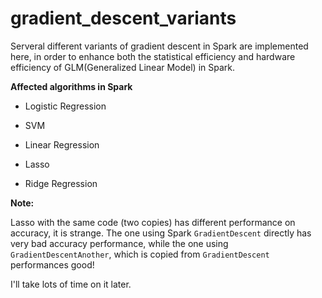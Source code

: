 gradient_descent_variants
=========================

Serveral different variants of gradient descent in Spark are implemented here, in order to enhance both the statistical efficiency and hardware efficiency of GLM(Generalized Linear Model) in Spark.

**Affected algorithms in Spark**

* Logistic Regression

* SVM

* Linear Regression

* Lasso

* Ridge Regression

**Note:**

Lasso with the same code (two copies) has different performance on accuracy, it is strange. The one using Spark `GradientDescent` directly has very bad accuracy performance, while the one using `GradientDescentAnother`, which is copied from `GradientDescent` performances good!

I'll take lots of time on it later.

